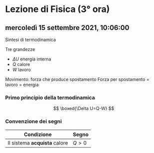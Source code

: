 # Lezione di Fisica (3° ora)

## mercoledì 15 settembre 2021, 10:06:00

Sintesi di termodinamica

Tre grandezze

* $\Delta U$ energia interna
* $Q$ calore
* $W$ lavoro



Movimento: forza che produce spostamento
Forza per spostamento = lavoro = energia

### Primo principio della termodinamica


$$
\boxed{\Delta U=Q-W}
$$

### Convenzione dei segni

|Condizione|Segno|
|---|---|
|Il sistema **acquista** calore|$Q > 0$|
<!--stackedit_data:
eyJoaXN0b3J5IjpbLTIyMDcwOTY1NywyNzU4NDEyODBdfQ==
-->